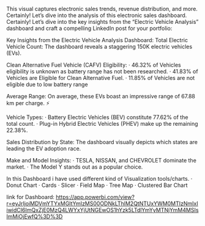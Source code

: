 This visual captures electronic sales trends, revenue distribution, and more. Certainly! Let’s dive into the analysis of this electronic sales dashboard. Certainly! Let’s dive into the key insights from the “Electric Vehicle Analysis” dashboard and craft a compelling LinkedIn post for your portfolio:
 
 Key Insights from the Electric Vehicle Analysis Dashboard:
Total Electric Vehicle Count: The dashboard reveals a staggering 150K electric vehicles (EVs).

Clean Alternative Fuel Vehicle (CAFV) Eligibility:
       · 46.32% of Vehicles eligibility is unknown as battery range has not been researched.
       · 41.83% of Vehicles are Eligible for Clean Alternative Fuel. 
       · 11.85% of Vehicles are not eligible due to low battery range

Average Range: On average, these EVs boast an impressive range of 67.88 km per charge. ⚡

Vehicle Types:
    · Battery Electric Vehicles (BEV) constitute 77.62% of the total count.
    · Plug-in Hybrid Electric Vehicles (PHEV) make up the remaining 22.38%. 

Sales Distribution by State: The dashboard visually depicts which states are leading the EV adoption race. 

Make and Model Insights:
    · TESLA, NISSAN, and CHEVROLET dominate the market.
    · The Model Y stands out as a popular choice. 

In this Dashboard i have used different kind of Visualization tools/charts.
    · Donut Chart
    · Cards
    · Slicer
    · Field Map
    · Tree Map
    · Clustered Bar Chart

link for Dashboard: https://app.powerbi.com/view?r=eyJrIjoiMDVmYTYxMGItYmIzMS00ODNkLThlM2QtNTUxYWM0MTIzNmIxIiwidCI6ImQxZjE0MzQ4LWYxYjUtNGEwOS1hYzk5LTdlYmYyMTNjYmM4MSIsImMiOjEwfQ%3D%3D
